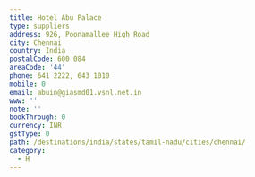```yaml
---
title: Hotel Abu Palace
type: suppliers
address: 926, Poonamallee High Road
city: Chennai
country: India
postalCode: 600 084
areaCode: '44'
phone: 641 2222, 643 1010
mobile: 0
email: abuin@giasmd01.vsnl.net.in
www: ''
note: ''
bookThrough: 0
currency: INR
gstType: 0
path: /destinations/india/states/tamil-nadu/cities/chennai/
category:
  - H
---
```


